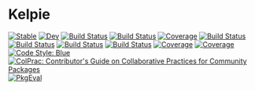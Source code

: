 # Kelpie

[![Stable](https://img.shields.io/badge/docs-stable-blue.svg)](https://MillironX.github.io/Kelpie.jl/stable)
[![Dev](https://img.shields.io/badge/docs-dev-blue.svg)](https://MillironX.github.io/Kelpie.jl/dev)
[![Build Status](https://github.com/MillironX/Kelpie.jl/actions/workflows/CI.yml/badge.svg?branch=master)](https://github.com/MillironX/Kelpie.jl/actions/workflows/CI.yml?query=branch%3Amaster)
[![Build Status](https://github.com/MillironX/Kelpie.jl/badges/master/pipeline.svg)](https://github.com/MillironX/Kelpie.jl/pipelines)
[![Coverage](https://github.com/MillironX/Kelpie.jl/badges/master/coverage.svg)](https://github.com/MillironX/Kelpie.jl/commits/master)
[![Build Status](https://travis-ci.com/MillironX/Kelpie.jl.svg?branch=master)](https://travis-ci.com/MillironX/Kelpie.jl)
[![Build Status](https://ci.appveyor.com/api/projects/status/github/MillironX/Kelpie.jl?svg=true)](https://ci.appveyor.com/project/MillironX/Kelpie-jl)
[![Build Status](https://cloud.drone.io/api/badges/MillironX/Kelpie.jl/status.svg)](https://cloud.drone.io/MillironX/Kelpie.jl)
[![Build Status](https://api.cirrus-ci.com/github/MillironX/Kelpie.jl.svg)](https://cirrus-ci.com/github/MillironX/Kelpie.jl)
[![Coverage](https://codecov.io/gh/MillironX/Kelpie.jl/branch/master/graph/badge.svg)](https://codecov.io/gh/MillironX/Kelpie.jl)
[![Coverage](https://coveralls.io/repos/github/MillironX/Kelpie.jl/badge.svg?branch=master)](https://coveralls.io/github/MillironX/Kelpie.jl?branch=master)
[![Code Style: Blue](https://img.shields.io/badge/code%20style-blue-4495d1.svg)](https://github.com/invenia/BlueStyle)
[![ColPrac: Contributor's Guide on Collaborative Practices for Community Packages](https://img.shields.io/badge/ColPrac-Contributor's%20Guide-blueviolet)](https://github.com/SciML/ColPrac)
[![PkgEval](https://JuliaCI.github.io/NanosoldierReports/pkgeval_badges/K/Kelpie.svg)](https://JuliaCI.github.io/NanosoldierReports/pkgeval_badges/report.html)
